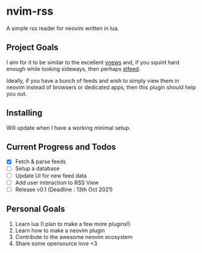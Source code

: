 # nvim-rss

A simple rss reader for neovim written in lua.

## Project Goals

I aim for it to be similar to the excellent [vnews](https://github.com/danchoi/vnews) and, if you squint hard enough while looking sideways, then perhaps [elfeed](https://github.com/skeeto/elfeed).

Ideally, if you have a bunch of feeds and wish to simply view them in neovim instead of browsers or dedicated apps, then this plugin should help you out.

## Installing

Will update when I have a working minimal setup.

## Current Progress and Todos

- [x] Fetch & parse feeds
- [ ] Setup a database
- [ ] Update UI for new feed data
- [ ] Add user interaction to RSS View
- [ ] Release v0.1 (Deadline : 13th Oct 2021)

## Personal Goals 

1. Learn lua (I plan to make a few more plugins!)
2. Learn how to make a neovim plugin
3. Contribute to the awesome neovim ecosystem
4. Share some opensource love <3
